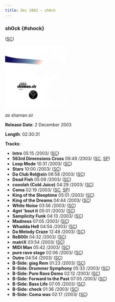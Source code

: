 ```yaml
---
title: Dec 2003 — sh0ck
---
```


### sh0ck {#shock}

([SC](https://soundcloud.com/shamansir/sets/sh0ck))

<img src="./Music/assets/shock.alt.cover.jpg" width="200" height="200" alt="Cover"/>

*as* shaman.sir

**Release Date**: 2 December 2003

**Length**: 02:30:31

**Tracks**:

- **Intro** 05:15 /2003/ ([SC](https://soundcloud.com/shamansir/sh0ck-intro?in=shamansir/sets/shock))
- **563rd Dimensions Cross** 09:49 /2003/ ([SC](https://soundcloud.com/shamansir/563rd-dimensions-cross?in=shamansir/sets/shock), [SP](https://open.spotify.com/track/56AVRLIDyQR2OaFq5FYtEb))
- **Loop Mode** 10:31 /2003/ ([SC](https://soundcloud.com/shamansir/loop-mode?in=shamansir/sets/shock))
- **Stars** 10:00 /2003/ ([SC](https://soundcloud.com/shamansir/stars?in=shamansir/sets/shock))
- **Da Club Rel@xin** 06:58 /2003/ ([SC](https://soundcloud.com/shamansir/da-club-relaxin?in=shamansir/sets/shock))
- **Dead Fish** 05:09 /2003/ ([SC](https://soundcloud.com/shamansir/dead-fisg?in=shamansir/sets/shock))
- **cooolah (Cold Juice)** 04:29 /2003/ ([SC](https://soundcloud.com/shamansir/cooollah?in=shamansir/sets/shock))
- **Coma** 02:19 /2003/ ([SC](https://soundcloud.com/shamansir/coma?in=shamansir/sets/shock), [SP](https://open.spotify.com/track/30o5w6O3mpN22H6MVp9V8X))
- **King of the Sleeptime** 05:01 /2003/ ([SC](https://soundcloud.com/shamansir/king-of-the-sleeptime?in=shamansir/sets/shock))
- **King of the Dreams** 04:44 /2003/ ([SC](https://soundcloud.com/shamansir/king-of-the-dreams?in=shamansir/sets/shock))
- **White Noise** 03:56 /2003/ ([SC](https://soundcloud.com/shamansir/white-noise?in=shamansir/sets/shock))
- **4get 'bout it** 05:01 /2003/ ([SC](https://soundcloud.com/shamansir/4get-bout-it?in=shamansir/sets/shock))
- **Samplicity Funk** 04:13 /2003/ ([SC](https://soundcloud.com/shamansir/samplicity-funk?in=shamansir/sets/shock))
- **Madness** 07:05 /2003/ ([SC](https://soundcloud.com/shamansir/madness?in=shamansir/sets/shock))
- **Whadda Hell** 04:54 /2003/ ([SC](https://soundcloud.com/shamansir/whadda-hell?in=shamansir/sets/shock))
- **Da Melody Craze** 12:48 /2003/ ([SC](https://soundcloud.com/shamansir/da-melody-craze?in=shamansir/sets/shock))
- **ReB00t** 04:32 /2003/ ([SC](https://soundcloud.com/shamansir/reboot?in=shamansir/sets/shock))
- **matriX** 03:54 /2003/ ([SC](https://soundcloud.com/shamansir/matrix?in=shamansir/sets/shock))
- **MIDI Man** 05:42 /2003/ ([SC](https://soundcloud.com/shamansir/midi-man?in=shamansir/sets/shock))
- **pure rave stage** 02:06 /2003/ ([SC](https://soundcloud.com/shamansir/pure-rave-stage?in=shamansir/sets/shock))
- **Outro** 04:54 /2003/ ([SC](https://soundcloud.com/shamansir/outro?in=shamansir/sets/shock))
- **B-Side: giag Rem** 01:23 /2003/ ([SC](https://soundcloud.com/shamansir/b-side-diag-riem?in=shamansir/sets/shock))
- **B-Side: Drummer Symphony** 05:33 /2003/ ([SC](https://soundcloud.com/shamansir/b-side-drummer-symphony?in=shamansir/sets/shock))
- **B-Side: Pure Rave Demo** 02:12 /2003/ ([SC](https://soundcloud.com/shamansir/b-side-pure-rave-demo?in=shamansir/sets/shock))
- **B-Side: Forward to the Past** 07:05 /2003/ ([SC](https://soundcloud.com/shamansir/b-side-forward-to-the-past?in=shamansir/sets/shock))
- **B-Side: Bass Life** 07:05 /2003/ ([SC](https://soundcloud.com/shamansir/b-side-bass-life?in=shamansir/sets/shock))
- **B-Side: check** 01:36 /2003/ ([SC](https://soundcloud.com/shamansir/b-side-check?in=shamansir/sets/shock))
- **B-Side: Coma was** 02:17 /2003/ ([SC](https://soundcloud.com/shamansir/coma-was?in=shamansir/sets/shock))
